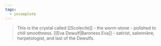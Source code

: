```yaml
---
tags:
  - incomplete
---
```

> This is the crystal called [[Scolecite]] - the worm-stone - polished to chill smoothness.
> [[Eva Dewulf|Baroness Eva]] - satirist, salonnière, herpetologist, and last of the Dewulfs.